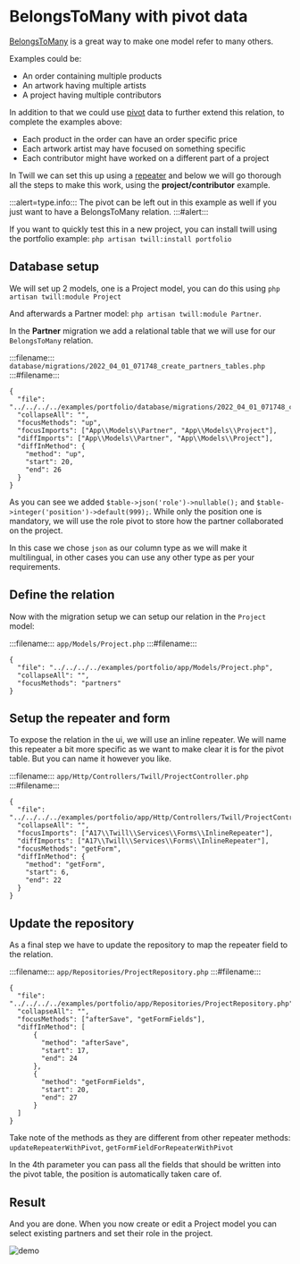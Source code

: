 # BelongsToMany with pivot data

[BelongsToMany](https://laravel.com/docs/10.x/eloquent-relationships#many-to-many) is a great way to make one model refer
to many others.

Examples could be:

- An order containing multiple products
- An artwork having multiple artists
- A project having multiple contributors

In addition to that we could
use [pivot](https://laravel.com/docs/10.x/eloquent-relationships#retrieving-intermediate-table-columns)
data to further extend this relation, to complete the examples above:

- Each product in the order can have an order specific price
- Each artwork artist may have focused on something specific
- Each contributor might have worked on a different part of a project

In Twill we can set this up using a [repeater](/form-fields/repeaters.md) and below we will go thorough all the steps to
make this work, using the **project/contributor** example.

:::alert=type.info:::
The pivot can be left out in this example as well if you just want to have a BelongsToMany relation.
:::#alert:::

If you want to quickly test this in a new project, you can install twill using the portfolio example:
`php artisan twill:install portfolio`

## Database setup

We will set up 2 models, one is a Project model, you can do this using `php artisan twill:module Project`

And afterwards a Partner model: `php artisan twill:module Partner`.

In the **Partner** migration we add a relational table that we will use for our `BelongsToMany` relation.

:::filename:::
`database/migrations/2022_04_01_071748_create_partners_tables.php`
:::#filename:::

```phptorch
{
  "file": "../../../../examples/portfolio/database/migrations/2022_04_01_071748_create_partners_tables.php",
  "collapseAll": "",
  "focusMethods": "up",
  "focusImports": ["App\\Models\\Partner", "App\\Models\\Project"],
  "diffImports": ["App\\Models\\Partner", "App\\Models\\Project"],
  "diffInMethod": {
    "method": "up",
    "start": 20,
    "end": 26
  }
}
```

As you can see we added `$table->json('role')->nullable();` and `$table->integer('position')->default(999);`. While only
the position one is mandatory, we will use the role pivot to store how the partner collaborated on the project.

In this case we chose `json` as our column type as we will make it multilingual, in other cases you can use any other
type
as per your requirements.

## Define the relation

Now with the migration setup we can setup our relation in the `Project` model:

:::filename:::
`app/Models/Project.php`
:::#filename:::

```phptorch
{
  "file": "../../../../examples/portfolio/app/Models/Project.php",
  "collapseAll": "",
  "focusMethods": "partners"
}
```

## Setup the repeater and form

To expose the relation in the ui, we will use an inline repeater. We will name this repeater a bit more specific as we want to
make clear it is for the pivot table. But you can name it however you like.

:::filename:::
`app/Http/Controllers/Twill/ProjectController.php`
:::#filename:::

```phptorch
{
  "file": "../../../../examples/portfolio/app/Http/Controllers/Twill/ProjectController.php",
  "collapseAll": "",
  "focusImports": ["A17\\Twill\\Services\\Forms\\InlineRepeater"],
  "diffImports": ["A17\\Twill\\Services\\Forms\\InlineRepeater"],
  "focusMethods": "getForm",
  "diffInMethod": {
    "method": "getForm",
    "start": 6,
    "end": 22
  }
}
```

## Update the repository

As a final step we have to update the repository to map the repeater field to the relation.

:::filename:::
`app/Repositories/ProjectRepository.php`
:::#filename:::

```phptorch
{
  "file": "../../../../examples/portfolio/app/Repositories/ProjectRepository.php",
  "collapseAll": "",
  "focusMethods": ["afterSave", "getFormFields"],
  "diffInMethod": [
      {
        "method": "afterSave",
        "start": 17,
        "end": 24
      },
      {
        "method": "getFormFields",
        "start": 20,
        "end": 27
      }
  ]
}
```

Take note of the methods as they are different from other repeater methods: `updateRepeaterWithPivot`,
`getFormFieldForRepeaterWithPivot`

In the 4th parameter you can pass all the fields that should be written into the pivot table, the position is
automatically
taken care of.

## Result

And you are done. When you now create or edit a Project model you can select existing partners and set their role in the
project.

![demo](./assets/demo-belongs-to-many-repeater.gif)
